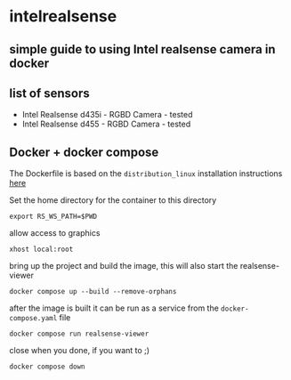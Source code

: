 # intelrealsense

## simple guide to using Intel realsense camera in docker

## list of sensors

- Intel Realsense d435i - RGBD Camera - tested
- Intel Realsense d455  - RGBD Camera - tested

## Docker + docker compose

The Dockerfile is based on the `distribution_linux` installation instructions [here](https://github.com/IntelRealSense/librealsense/blob/master/doc/distribution_linux.md)

Set the home directory for the container to this directory 
```
export RS_WS_PATH=$PWD
```

allow access to graphics
```
xhost local:root
```

bring up the project and build the image, this will also start the realsense-viewer 
```
docker compose up --build --remove-orphans
```

after the image is built it can be run as a service from the `docker-compose.yaml` file
```
docker compose run realsense-viewer
```

close when you done, if you want to ;)
```
docker compose down
```









